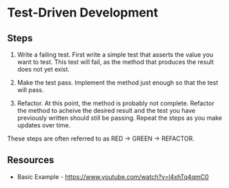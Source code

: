 # Test-Driven Development

## Steps

1. Write a failing test. First write a simple test that asserts the value you want to test. This test will fail, as the method that produces the result does not yet exist.

2. Make the test pass. Implement the method just enough so that the test will pass.

3. Refactor. At this point, the method is probably not complete. Refactor the method to acheive the desired result and the test you have previously written should still be passing. Repeat the steps as you make updates over time.

These steps are often referred to as RED -> GREEN -> REFACTOR.

## Resources

* Basic Example - https://www.youtube.com/watch?v=l4xhTq4qmC0

